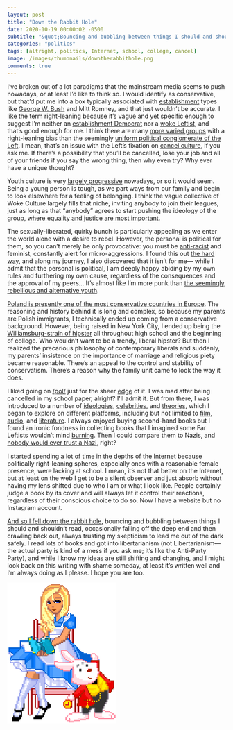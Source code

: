 ```yaml
---
layout: post
title: "Down the Rabbit Hole"
date: 2020-10-19 00:00:02 -0500
subtitle: "&quot;Bouncing and bubbling between things I should and shouldn’t read, occasionally falling off the deep end and then crawling back out...&quot;"
categories: "politics"
tags: [altright, politics, Internet, school, college, cancel]
image: /images/thumbnails/downtherabbithole.png
comments: true
---
```

I’ve broken out of a lot paradigms that the mainstream media seems to push nowadays, or at least I’d like to think so. I would identify as conservative, but that’d put me into a box typically associated with <a href="https://patriotpost.us/alexander/41195-who-are-the-establishment-republicans-2016-03-09" target="_blank">establishment</a> types like <a href="http://assets.press.princeton.edu/chapters/s9302.pdf" target="_blank">George W. Bush</a> and Mitt Romney, and that just wouldn’t be accurate. I like the term right-leaning because it’s vague and yet specific enough to suggest I’m neither an <a href="https://www.theatlantic.com/ideas/archive/2020/03/regular-democrats-are-just-fine-establishment/607417/" target="_blank">establishment Democrat</a> nor a <a href="https://en.wikipedia.org/wiki/Woke" target="_blank">woke Leftist</a>, and that’s good enough for me. I think there are many <a href="https://www.theatlantic.com/ideas/archive/2018/10/trump-alt-right-twitter/574219/" target="_blank">more varied groups</a> with a right-leaning bias than the seemingly <a href="https://medium.com/@GappyTales/the-rise-of-the-authoritarian-left-2ed8a1a94e6d" target="_blank">uniform political conglomerate of the Left</a>. I mean, that’s an issue with the Left’s fixation on <a href="https://www.nytimes.com/2019/10/31/style/cancel-culture.html" target="_blank">cancel culture</a>, if you ask me. If there’s a possibility that you’ll be cancelled, lose your job and all of your friends if you say the wrong thing, then why even try? Why ever have a unique thought?<!-- more -->

Youth culture is very <a href="https://www.nationalreview.com/2019/03/college-indoctrination-leftism-rampant/" target="_blank">largely progressive</a> nowadays, or so it would seem. Being a young person is tough, as we part ways from our family and begin to look elsewhere for a feeling of belonging. I think the vague collective of Woke Culture largely fills that niche, inviting anybody to join their leagues, just as long as that “anybody” agrees to start pushing the ideology of the group, <a href="https://dividedwefall.com/2018/07/15/the-righteous-mind-moral-foundations-theory/" target="_blank">where equality and justice are most important</a>.

The sexually-liberated, quirky bunch is particularly appealing as we enter the world alone with a desire to rebel. However, the personal is political for them, so you can’t merely be only provocative: you must be <a href="https://www.businessinsider.com/it-is-not-enough-to-not-be-racist-in-america-you-must-be-anti-racist-2020-6" target="_blank">anti-racist</a> and feminist, constantly alert for micro-aggressions. I found this out <a href="{{ site.url }}/politics/2020/07/09/how-to-be-every-ist-in-the-book/" target="_blank">the hard way</a>, and along my journey, I also discovered that it isn’t for me— while I admit that the personal is political, I am deeply happy abiding by my own rules and furthering my own cause, regardless of the consequences and the approval of my peers… It’s almost like I’m more punk than <a href="https://en.wikipedia.org/wiki/The_Rebel_Sell" target="_blank">the seemingly rebellious and alternative youth</a>.

<a href="https://novaramedia.com/2020/07/24/why-is-poland-so-conservative/" target="_blank">Poland is presently one of the most conservative countries in Europe</a>. The reasoning and history behind it is long and complex, so because my parents are Polish immigrants, I technically ended up coming from a conservative background. However, being raised in New York City, I ended up being the <a href="https://www.nytimes.com/2013/05/02/fashion/williamsburg.html" target="_blank">Williamsburg-strain of hipster</a> all throughout high school and the beginning of college. Who wouldn’t want to be a trendy, liberal hipster? But then I realized the precarious philosophy of contemporary liberals and suddenly, my parents’ insistence on the importance of marriage and religious piety became reasonable. There’s an appeal to the control and stability of conservatism. There’s a reason why the family unit came to look the way it does.

I liked going on <a href="https://boards.4chan.org/pol/" target="_blank">/pol/</a> just for the sheer <a href="https://knowyourmeme.com/memes/edgy" target="_blank">edge</a> of it. I was mad after being cancelled in my school paper, alright? I'll admit it. But from there, I was introduced to a number of <a href="https://en.wikipedia.org/wiki/Anarcho-primitivism" target="_blank">ideologies</a>, <a href="https://en.wikipedia.org/wiki/Jordan_Peterson" target="_blank">celebrities</a>, and <a href="https://en.wikipedia.org/wiki/QAnon" target="_blank">theories</a>, which I began to explore on different platforms, including but not limited to <a href="https://www.bitchute.com/" target="_blank">film</a>, <a href="https://www.youtube.com/channel/UCLwNTXWEjVd2qIHLcXxQWxA" target="_blank">audio</a>, and <a href="https://en.wikipedia.org/wiki/The_Bell_Curve" target="_blank">literature</a>. I always enjoyed buying second-hand books but I found an ironic fondness in collecting books that I imagined some Far Leftists wouldn’t mind <a href="https://en.wikipedia.org/wiki/Nazi_book_burnings" target="_blank">burning</a>. Then I could compare them to Nazis, and <a href="https://en.wikipedia.org/wiki/Reductio_ad_Hitlerum" targt="_blank">nobody would ever trust a Nazi</a>, right?

I started spending a lot of time in the depths of the Internet because politically right-leaning spheres, especially ones with a reasonable female presence, were lacking at school. I mean, it’s not that better on the Internet, but at least on the web I get to be a silent observer and just absorb without having my lens shifted due to who I am or what I look like. People certainly judge a book by its cover and will always let it control their reactions, regardless of their conscious choice to do so. Now I have a website but no Instagram account.

<a href="https://www.youtube.com/watch?v=pHte24GGHD4" target="_blank">And so I fell down the rabbit hole</a>, bouncing and bubbling between things I should and shouldn’t read, occasionally falling off the deep end and then crawling back out, always trusting my skepticism to lead me out of the dark safely. I read lots of books and got into libertarianism (not Libertarianism— the actual party is kind of a mess if you ask me; it’s like the Anti-Party Party), and while I know my ideas are still shifting and changing, and I might look back on this writing with shame someday, at least it’s written well and I’m always doing as I please. I hope you are too.

<img src="/images/downtherabbithole.png" style="margin: auto; max-width: 50%;">
